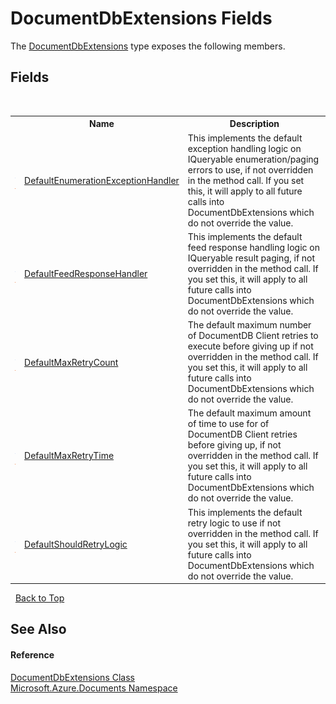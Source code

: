 # DocumentDbExtensions Fields
 

The <a href="2e7c24fb-f7c9-2314-1ff8-386e1be4f471">DocumentDbExtensions</a> type exposes the following members.


## Fields
&nbsp;<table><tr><th></th><th>Name</th><th>Description</th></tr><tr><td>![Public field](media/pubfield.gif "Public field")![Static member](media/static.gif "Static member")</td><td><a href="7722f767-0dd3-e867-2a79-3728262e1f83">DefaultEnumerationExceptionHandler</a></td><td>
This implements the default exception handling logic on IQueryable enumeration/paging errors to use, if not overridden in the method call. If you set this, it will apply to all future calls into DocumentDbExtensions which do not override the value.</td></tr><tr><td>![Public field](media/pubfield.gif "Public field")![Static member](media/static.gif "Static member")</td><td><a href="914b9813-849a-ce08-651b-f399710bd3d9">DefaultFeedResponseHandler</a></td><td>
This implements the default feed response handling logic on IQueryable result paging, if not overridden in the method call. If you set this, it will apply to all future calls into DocumentDbExtensions which do not override the value.</td></tr><tr><td>![Public field](media/pubfield.gif "Public field")![Static member](media/static.gif "Static member")</td><td><a href="117738f6-3c4d-90dc-2f01-9cb768d8ce1a">DefaultMaxRetryCount</a></td><td>
The default maximum number of DocumentDB Client retries to execute before giving up if not overridden in the method call. If you set this, it will apply to all future calls into DocumentDbExtensions which do not override the value.</td></tr><tr><td>![Public field](media/pubfield.gif "Public field")![Static member](media/static.gif "Static member")</td><td><a href="f5ed47fb-79c5-e5f4-880f-f5149d616360">DefaultMaxRetryTime</a></td><td>
The default maximum amount of time to use for of DocumentDB Client retries before giving up, if not overridden in the method call. If you set this, it will apply to all future calls into DocumentDbExtensions which do not override the value.</td></tr><tr><td>![Public field](media/pubfield.gif "Public field")![Static member](media/static.gif "Static member")</td><td><a href="e04f4080-4b5c-e1e4-702d-739e9ed691bf">DefaultShouldRetryLogic</a></td><td>
This implements the default retry logic to use if not overridden in the method call. If you set this, it will apply to all future calls into DocumentDbExtensions which do not override the value.</td></tr></table>&nbsp;
<a href="#documentdbextensions-fields">Back to Top</a>

## See Also


#### Reference
<a href="2e7c24fb-f7c9-2314-1ff8-386e1be4f471">DocumentDbExtensions Class</a><br /><a href="856b2e23-9c8b-2618-f913-67d85d500616">Microsoft.Azure.Documents Namespace</a><br />